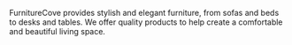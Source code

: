 FurnitureCove provides stylish and elegant furniture, from sofas and beds to desks and tables. We offer quality products to help create a comfortable and beautiful living space.
